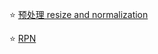 ⭐ [预处理 resize and normalization](https://github.com/wmhwmh521/reading-paper/blob/main/paper/faster%20RCNN/resize%20and%20normalization.md)

⭐ [RPN](https://github.com/wmhwmh521/reading-paper/blob/main/paper/faster%20RCNN/RPN.md)
